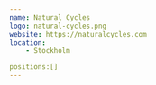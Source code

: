 ```yaml
---
name: Natural Cycles
logo: natural-cycles.png
website: https://naturalcycles.com
location: 
    - Stockholm

positions:[]
---
```

